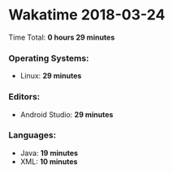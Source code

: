 # Wakatime 2018-03-24

Time Total: **0 hours 29 minutes**

### Operating Systems:
- Linux: **29 minutes** 

### Editors:
- Android Studio: **29 minutes** 

### Languages:
- Java: **19 minutes** 
- XML: **10 minutes** 

